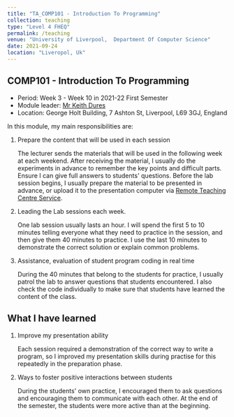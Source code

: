 ```yaml
---
title: "TA_COMP101 - Introduction To Programming"
collection: teaching
type: "Level 4 FHEQ"
permalink: /teaching
venue: "University of Liverpool,  Department Of Computer Science"
date: 2021-09-24
location: "Liveropol, Uk"
---
```


## COMP101 - Introduction To Programming

- Period: Week 3 - Week 10 in 2021-22 First Semester
- Module leader: [Mr Keith Dures](https://www.liverpool.ac.uk/computer-science/staff/keith-dures/)
- Location: George Holt Building, 7 Ashton St, Liverpool, L69 3GJ, England

In this module, my main responsibilities are: 

1. Prepare the content that will be used in each session

   The lecturer sends the materials that will be used in the following week at each weekend. After receiving the material, I usually do the experiments in advance to remember the key points and difficult parts. Ensure I can give full answers to students' questions. Before the lab session begins, I usually prepare the material to be presented in advance, or upload it to the presentation computer via [Remote Teaching Centre Service](https://www.liverpool.ac.uk/it/pc-centres/remote/).

2. Leading the Lab sessions each week.

   One lab session usually lasts an hour. I will spend the first 5 to 10 minutes telling everyone what they need to practice in the session, and then give them 40 minutes to practice. I use the last 10 minutes to demonstrate the correct solution or explain common problems.

3. Assistance, evaluation of student program coding in real time

   During the 40 minutes that belong to the students for practice, I usually patrol the lab to answer questions that students encountered. I also check the code individually to make sure that students have learned the content of the class.

## What I have learned

1. Improve my presentation ability

   Each session required a demonstration of the correct way to write a program, so I improved my presentation skills  during  practise for this repeatedly in the preparation phase.

2. Ways to  foster positive interactions between students

   During the students' own practice, I encouraged them to ask questions and encouraging them to communicate with each other. At the end of the semester, the students were more active than at the beginning.

